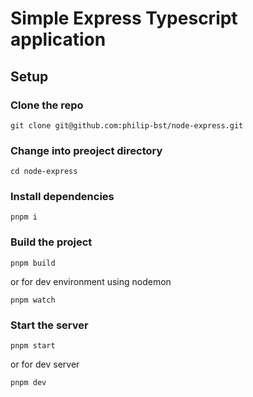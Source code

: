 # Simple Express Typescript application

## Setup

### Clone the repo

```
git clone git@github.com:philip-bst/node-express.git
```

### Change into preoject directory

```
cd node-express
```

### Install dependencies

```
pnpm i
```

### Build the project

```
pnpm build
```

or for dev environment using nodemon

```
pnpm watch
```

### Start the server

```
pnpm start
```

or for dev server

```
pnpm dev
```
